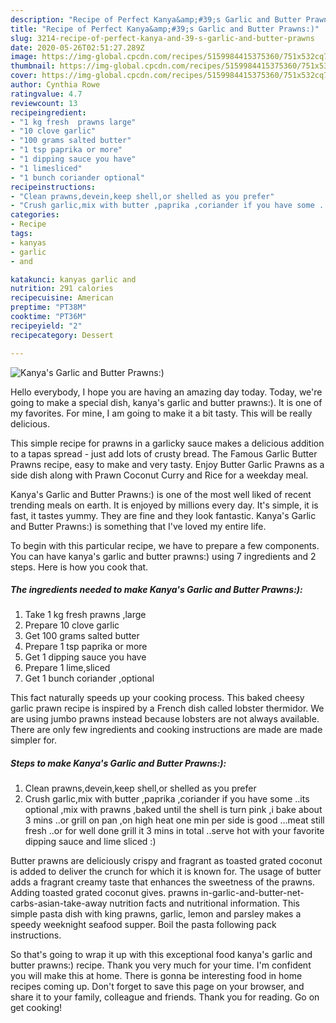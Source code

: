 ```yaml
---
description: "Recipe of Perfect Kanya&amp;#39;s Garlic and Butter Prawns:)"
title: "Recipe of Perfect Kanya&amp;#39;s Garlic and Butter Prawns:)"
slug: 3214-recipe-of-perfect-kanya-and-39-s-garlic-and-butter-prawns
date: 2020-05-26T02:51:27.289Z
image: https://img-global.cpcdn.com/recipes/5159984415375360/751x532cq70/kanyas-garlic-and-butter-prawns-recipe-main-photo.jpg
thumbnail: https://img-global.cpcdn.com/recipes/5159984415375360/751x532cq70/kanyas-garlic-and-butter-prawns-recipe-main-photo.jpg
cover: https://img-global.cpcdn.com/recipes/5159984415375360/751x532cq70/kanyas-garlic-and-butter-prawns-recipe-main-photo.jpg
author: Cynthia Rowe
ratingvalue: 4.7
reviewcount: 13
recipeingredient:
- "1 kg fresh  prawns large"
- "10 clove garlic"
- "100 grams salted butter"
- "1 tsp paprika or more"
- "1 dipping sauce you have"
- "1 limesliced"
- "1 bunch coriander optional"
recipeinstructions:
- "Clean prawns,devein,keep shell,or shelled as you prefer"
- "Crush garlic,mix with butter ,paprika ,coriander if you have some ..its optional ,mix with prawns ,baked until the shell is turn pink ,i bake about 3 mins ..or grill on pan ,on high heat one min per side is good ...meat still fresh ..or for well done grill it 3 mins in total ..serve hot with your favorite dipping sauce and lime sliced :)"
categories:
- Recipe
tags:
- kanyas
- garlic
- and

katakunci: kanyas garlic and 
nutrition: 291 calories
recipecuisine: American
preptime: "PT38M"
cooktime: "PT36M"
recipeyield: "2"
recipecategory: Dessert

---
```



![Kanya&#39;s Garlic and Butter Prawns:)](https://img-global.cpcdn.com/recipes/5159984415375360/751x532cq70/kanyas-garlic-and-butter-prawns-recipe-main-photo.jpg)

Hello everybody, I hope you are having an amazing day today. Today, we're going to make a special dish, kanya&#39;s garlic and butter prawns:). It is one of my favorites. For mine, I am going to make it a bit tasty. This will be really delicious.

This simple recipe for prawns in a garlicky sauce makes a delicious addition to a tapas spread - just add lots of crusty bread. The Famous Garlic Butter Prawns recipe, easy to make and very tasty. Enjoy Butter Garlic Prawns as a side dish along with Prawn Coconut Curry and Rice for a weekday meal.

Kanya&#39;s Garlic and Butter Prawns:) is one of the most well liked of recent trending meals on earth. It is enjoyed by millions every day. It's simple, it is fast, it tastes yummy. They are fine and they look fantastic. Kanya&#39;s Garlic and Butter Prawns:) is something that I've loved my entire life.


To begin with this particular recipe, we have to prepare a few components. You can have kanya&#39;s garlic and butter prawns:) using 7 ingredients and 2 steps. Here is how you cook that.

<!--inarticleads1-->

##### The ingredients needed to make Kanya&#39;s Garlic and Butter Prawns:):

1. Take 1 kg fresh  prawns ,large
1. Prepare 10 clove garlic
1. Get 100 grams salted butter
1. Prepare 1 tsp paprika or more
1. Get 1 dipping sauce you have
1. Prepare 1 lime,sliced
1. Get 1 bunch coriander ,optional


This fact naturally speeds up your cooking process. This baked cheesy garlic prawn recipe is inspired by a French dish called lobster thermidor. We are using jumbo prawns instead because lobsters are not always available. There are only few ingredients and cooking instructions are made are made simpler for. 

<!--inarticleads2-->

##### Steps to make Kanya&#39;s Garlic and Butter Prawns:):

1. Clean prawns,devein,keep shell,or shelled as you prefer
1. Crush garlic,mix with butter ,paprika ,coriander if you have some ..its optional ,mix with prawns ,baked until the shell is turn pink ,i bake about 3 mins ..or grill on pan ,on high heat one min per side is good ...meat still fresh ..or for well done grill it 3 mins in total ..serve hot with your favorite dipping sauce and lime sliced :)


Butter prawns are deliciously crispy and fragrant as toasted grated coconut is added to deliver the crunch for which it is known for. The usage of butter adds a fragrant creamy taste that enhances the sweetness of the prawns. Adding toasted grated coconut gives. prawns in-garlic-and-butter-net-carbs-asian-take-away nutrition facts and nutritional information. This simple pasta dish with king prawns, garlic, lemon and parsley makes a speedy weeknight seafood supper. Boil the pasta following pack instructions. 

So that's going to wrap it up with this exceptional food kanya&#39;s garlic and butter prawns:) recipe. Thank you very much for your time. I'm confident you will make this at home. There is gonna be interesting food in home recipes coming up. Don't forget to save this page on your browser, and share it to your family, colleague and friends. Thank you for reading. Go on get cooking!

